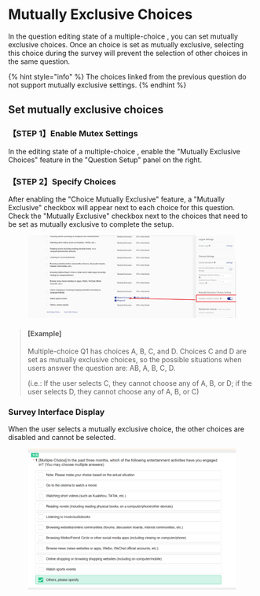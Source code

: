 # Mutually Exclusive Choices

In the question editing state of a multiple-choice , you can set mutually exclusive choices. Once an choice is set as mutually exclusive, selecting this choice during the survey will prevent the selection of other choices in the same question.

{% hint style="info" %}
The choices linked from the previous question do not support mutually exclusive settings.
{% endhint %}

## Set mutually exclusive choices

### 【STEP 1】Enable Mutex Settings

In the editing state of a multiple-choice , enable the "Mutually Exclusive Choices" feature in the "Question Setup" panel on the right.

### 【STEP 2】Specify Choices

After enabling the "Choice Mutually Exclusive" feature, a "Mutually Exclusive" checkbox will appear next to each choice for this question. Check the "Mutually Exclusive" checkbox next to the choices that need to be set as mutually exclusive to complete the setup.

<figure><img src="../../../../.gitbook/assets/image (897).png" alt=""><figcaption></figcaption></figure>

> #### \[Example]
>
> Multiple-choice  Q1 has choices A, B, C, and D. Choices C and D are set as mutually exclusive choices, so the possible situations when users answer the question are: AB, A, B, C, D.
>
> (i.e.: If the user selects C, they cannot choose any of A, B, or D; if the user selects D, they cannot choose any of A, B, or C)

### Survey Interface Display

When the user selects a mutually exclusive choice, the other choices are disabled and cannot be selected.

<figure><img src="../../../../.gitbook/assets/image (898).png" alt=""><figcaption></figcaption></figure>

